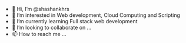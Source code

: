 - 👋 Hi, I’m @shashankhrs
- 👀 I’m interested in Web development, Cloud Computing and Scripting
- 🌱 I’m currently learning Full stack web development
- 💞️ I’m looking to collaborate on ...
- 📫 How to reach me ...

<!---
shashankhrs/shashankhrs is a ✨ special ✨ repository because its `README.md` (this file) appears on your GitHub profile.
You can click the Preview link to take a look at your changes.
--->
